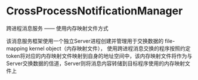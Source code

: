 CrossProcessNotificationManager
===============================

跨进程消息服务 —— 使用内存映射文件方式

该消息服务框架使用一个独立Server进程创建并管理用于交换数据的 file-mapping kernel object（内存映射文件），
使用跨进程消息交换的程序按照约定token将对应的内存映射文件映射到自身的地址空间中，该内存映射文件将作为与
Server交换数据的信道，Server则将消息内容转储到目标程序使用的内存映射文件上
